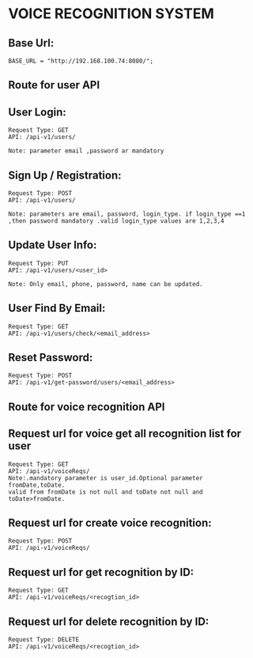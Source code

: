 # VOICE RECOGNITION SYSTEM

Base Url:
---------
    BASE_URL = "http://192.168.100.74:8080/";

## Route for user API

User Login:
---------------------------------------------------------------
    Request Type: GET 
    API: /api-v1/users/
    
    Note: parameter email ,password ar mandatory
 
 Sign Up / Registration:
 ------------------------------------------------------------------
    Request Type: POST 
    API: /api-v1/users/
    
    Note: parameters are email, password, login_type. if login_type ==1 ,then password mandatory .valid login_type values are 1,2,3,4
    
Update User Info:
----------------------------------------------------------------------------------
    Request Type: PUT 
    API: /api-v1/users/<user_id>
    
    Note: Only email, phone, password, name can be updated.
 
User Find By Email:
--------------------------------------------------------------------
    Request Type: GET 
    API: /api-v1/users/check/<email_address>

Reset Password:
----------------------------------
    Request Type: POST 
    API: /api-v1/get-password/users/<email_address>
  
## Route for voice recognition API

Request url for voice get all recognition list for user
---------------------------------------------------------------------------------------
    Request Type: GET
    API: /api-v1/voiceReqs/
    Note:.mandatory parameter is user_id.Optional parameter fromDate,toDate.
    valid from fromDate is not null and toDate not null and toDate>fromDate.
    

Request url for create voice recognition:
-----------------------------------------
    Request Type: POST 
    API: /api-v1/voiceReqs/

Request url for get  recognition by ID:
-----------------------------------------
    Request Type: GET
    API: /api-v1/voiceReqs/<recogtion_id>

Request url for delete recognition by ID:
---------------------------------------------
    Request Type: DELETE
    API: /api-v1/voiceReqs/<recogtion_id>
